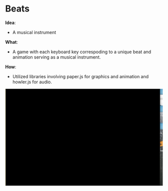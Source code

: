 # Beats

**Idea**:
- A musical instrument

**What**:
- A game with each keyboard key correspoding to a unique beat and animation serving as a musical instrument.

**How**:
- Utilized libraries involving paper.js for graphics and animation and howler.js for audio. 

![Alt Text](https://github.com/yousufafroze/Beats/blob/master/beats_demo.gif)

